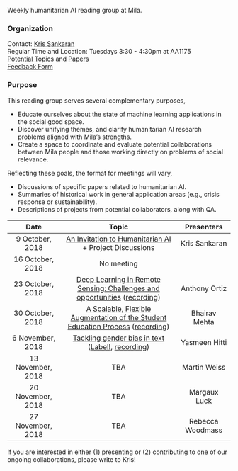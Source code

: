 Weekly humanitarian AI reading group at Mila.

### Organization
Contact: [Kris Sankaran](kris.sankaran@umontreal.ca)  
Regular Time and Location: Tuesdays 3:30 - 4:30pm at AA1175  
[Potential Topics](https://docs.google.com/document/d/17zkL8ql4JcM8knAEJfRtmgtUCiv-7PyYaZlMTkkvkYM/edit) and [Papers](https://docs.google.com/spreadsheets/u/1/d/1J012R_UeZnJPbADdc_8iXmoLsDXv_-vGQOOo8yWBZKM/edit)  
[Feedback Form](https://docs.google.com/forms/d/1FRMYoAEy4VozPfgRpZqIcgjfrkKZKiGoIQ5bBNBgZS0/edit)

### Purpose

This reading group serves several complementary purposes,
* Educate ourselves about the state of machine learning applications in the social good space.
* Discover unifying themes, and clarify humanitarian AI research problems aligned with Mila’s strengths.
* Create a space to coordinate and evaluate potential collaborations between Mila people and those working directly on problems of social relevance.


Reflecting these goals, the format for meetings will vary,
 * Discussions of specific papers related to humanitarian AI.
 * Summaries of historical work in general application areas (e.g., crisis response or sustainability).
 * Descriptions of projects from potential collaborators, along with QA.

|       Date       | Topic | Presenters | 
|:--------------------:|:---------------------------------:|:----------:|
| 9 October, 2018 |	[An Invitation to Humanitarian AI](https://docs.google.com/presentation/d/1UZAdWj_KL3OL01JwUaTQWg_7mzg0VNu-5y6dCg_mf2k/edit#slide=id.g43b6d344ca_0_125) + Project Discussions | Kris Sankaran |
| 16 October, 2018 |	No meeting  |  |
| 23 October, 2018 | [Deep Learning in Remote Sensing: Challenges and opportunities](https://docs.google.com/presentation/d/1BkumLGAr1kOT8NPla8K2R0s7Vw6JRGW-MQUn3wmq7sI/edit#slide=id.p) ([recording](https://drive.google.com/file/d/1oB9hZiWL0_PxFbgINIbq6F4ba6vX4-rJ/view?usp=sharing)) | Anthony Ortiz |
| 30 October, 2018 | [A Scalable, Flexible Augmentation of the Student Education Process](https://docs.google.com/presentation/d/1XXCOMBnRqKdQTbjPNQrN7u8eQ1PI8-INHyF9PpntcMI/edit#slide=id.g46896b1dfa_0_644) ([recording](https://bluejeans.com/playback/s/SEQunbRtrx95koUJlwkXBmGEdgnQakIxuC8fzSdh702uJ9YAECmT29kvSJ2UZBKG)) | Bhairav Mehta |
| 6 November, 2018 | [Tackling gender bias in text](https://drive.google.com/open?id=1--Gu_mcHssy7KLPePSvNExiOQt8Emmur) ([Label!](https://sites.google.com/view/biasly/home), [recording](https://bluejeans.com/playback/s/SL7kFTdtxn8By4oPQiWsH5qheSrnYl9hYTV4soAotsQckVr5TQoXY2tHWomGIvGa)) | Yasmeen Hitti |
| 13 November, 2018 | TBA | Martin Weiss |
| 20 November, 2018 | TBA | Margaux Luck |
| 27 November, 2018 | TBA | Rebecca Woodmass |

If you are interested in either (1) presenting or (2) contributing to one of our ongoing collaborations, please write to Kris!
